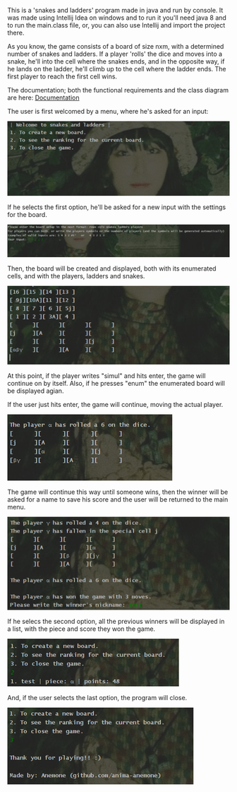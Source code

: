 This is a 'snakes and ladders' program made in java and run by console. It was made using Intellij Idea on windows
and to run it you'll need java 8 and to run the main.class file, or, you can also use Intellij and import the project there.

As you know, the game consists of a board of size nxm, with a determined number of snakes and ladders. If a player 'rolls' the dice and moves into a snake, he'll
into the cell where the snakes ends, and in the opposite way, if he lands on the ladder, he'll climb up to the cell where the ladder ends.
The first player to reach the first cell wins.

The documentation; both the functional requirements and the class diagram are here: [Documentation](docs/fc.pdf)

The user is first welcomed by a menu, where he's asked for an input: 

![Alt text](docs/1.png?raw=true "first menu")

If he selects the first option, he'll be asked for a new input with the settings for the board.

![Alt text](docs/2.png?raw=true "game settings")

Then, the board will be created and displayed, both with its enumerated cells, and with the players, ladders and snakes.

![Alt text](docs/3.png?raw=true "intro")

At this point, if the player writes "simul" and hits enter, the game will continue on by itself.
Also, if he presses "enum" the enumerated board will be displayed agian.

If the user just hits enter, the game will continue, moving the actual player.

![Alt text](docs/4.png?raw=true "moving the players")

The game will continue this way until someone wins, then the winner will be asked for a name to save his score and the user will be returned to the main menu.

![Alt text](docs/5.png?raw=true "saving score")

If he selecs the second option, all the previous winners will be displayed in a list, with the piece and score they won the game.

![Alt text](docs/6.png?raw=true "ranking score")

And, if the user selects the last option, the program will close.

![Alt text](docs/7.png?raw=true "ranking score")
